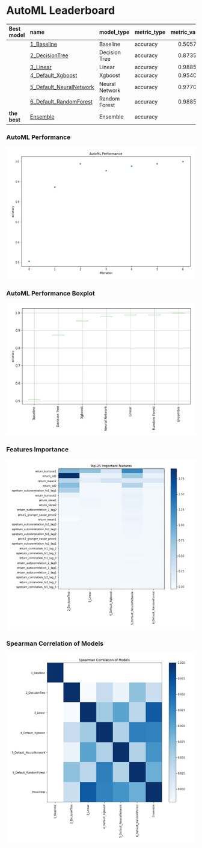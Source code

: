 # AutoML Leaderboard

| Best model   | name                                                         | model_type     | metric_type   |   metric_value |   train_time |
|:-------------|:-------------------------------------------------------------|:---------------|:--------------|---------------:|-------------:|
|              | [1_Baseline](1_Baseline/README.md)                           | Baseline       | accuracy      |       0.505747 |         2.07 |
|              | [2_DecisionTree](2_DecisionTree/README.md)                   | Decision Tree  | accuracy      |       0.873563 |         7.66 |
|              | [3_Linear](3_Linear/README.md)                               | Linear         | accuracy      |       0.988506 |         4.95 |
|              | [4_Default_Xgboost](4_Default_Xgboost/README.md)             | Xgboost        | accuracy      |       0.954023 |         5.64 |
|              | [5_Default_NeuralNetwork](5_Default_NeuralNetwork/README.md) | Neural Network | accuracy      |       0.977011 |         4.53 |
|              | [6_Default_RandomForest](6_Default_RandomForest/README.md)   | Random Forest  | accuracy      |       0.988506 |         8.84 |
| **the best** | [Ensemble](Ensemble/README.md)                               | Ensemble       | accuracy      |       1        |         0.4  |

### AutoML Performance
![AutoML Performance](ldb_performance.png)

### AutoML Performance Boxplot
![AutoML Performance Boxplot](ldb_performance_boxplot.png)

### Features Importance
![features importance across models](features_heatmap.png)



### Spearman Correlation of Models
![models spearman correlation](correlation_heatmap.png)

